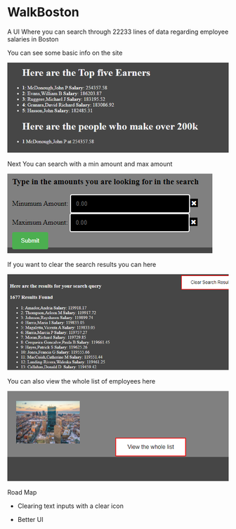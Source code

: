 # WalkBoston
A UI Where you can search through 22233 lines of data regarding employee salaries in Boston

You can see some basic info on the site 

![alt text](https://github.com/y0Phoenix/WalkBoston/blob/main/images/basic%20info.PNG?raw=true)

Next You can search with a min amount and max amount 

![alt text](https://github.com/y0Phoenix/WalkBoston/blob/main/images/search%20criteria.PNG?raw=true)

If you want to clear the search results you can here

![alt text](https://github.com/y0Phoenix/WalkBoston/blob/main/images/searched.PNG?raw=true)

You can also view the whole list of employees here 

![alt text](https://github.com/y0Phoenix/WalkBoston/blob/main/images/whole%20list.PNG?raw=true)

Road Map 

* Clearing text inputs with a clear icon

* Better UI
